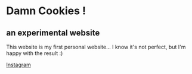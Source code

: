 # Damn Cookies !

## an experimental website

This website is my first personal website...
I know it's not perfect, but I'm happy with the result :)

[Instagram](https://www.instagram.com/zilba_k/)
